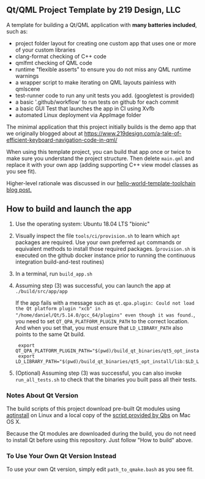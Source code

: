 ## Qt/QML Project Template by 219 Design, LLC

A template for building a Qt/QML application with **many batteries included**,
such as:

 - project folder layout for creating one custom app that uses one or more of your custom libraries
 - clang-format checking of C++ code
 - qmlfmt checking of QML code
 - runtime "flexible asserts" to ensure you do not miss any QML runtime warnings
 - a wrapper script to make iterating on QML layouts painless with qmlscene
 - test-runner code to run any unit tests you add. (googletest is provided)
 - a basic '.github/workflow' to run tests on github for each commit
 - a basic GUI Test that launches the app in CI using Xvfb
 - automated Linux deployment via AppImage folder

The minimal application that this project initially builds is the demo app that
we originally blogged about at
https://www.219design.com/a-tale-of-efficient-keyboard-navigation-code-in-qml/

When using this template project, you can build that app once or twice to make
sure you understand the project structure. Then delete `main.qml` and replace it
with your own app (adding supporting C++ view model classes as you see fit).

Higher-level rationale was discussed in our [hello-world-template-toolchain blog
post.](https://www.219design.com/hello-world-template-toolchain/)

## How to build and launch the app

1. Use the operating system: Ubuntu 18.04 LTS "bionic"

2. Visually inspect the file `tools/ci/provision.sh` to learn which `apt`
   packages are required. Use your own preferred `apt` commands or equivalent
   methods to install those required packages. (`provision.sh` is executed on
   the github docker instance prior to running the continuous integration
   build-and-test routines)

3. In a terminal, run `build_app.sh`

4. Assuming step (3) was successful, you can launch the app at
   `./build/src/app/app`

   If the app fails with a message such as `qt.qpa.plugin: Could not
   load the Qt platform plugin "xcb" in
   "/home/daniel/Qt/5.14.0/gcc_64/plugins" even though it was found.`,
   you need to set `QT_QPA_PLATFORM_PLUGIN_PATH` to the correct
   location. And when you set that, you must ensure that
   `LD_LIBRARY_PATH` also points to the same Qt build.

        export QT_QPA_PLATFORM_PLUGIN_PATH="$(pwd)/build_qt_binaries/qt5_opt_install/plugins/platforms
        export LD_LIBRARY_PATH="$(pwd)/build_qt_binaries/qt5_opt_install/lib:$LD_LIBRARY_PATH"

5. (Optional) Assuming step (3) was successful, you can also invoke
   `run_all_tests.sh` to check that the binaries you built pass all their tests.

### Notes About Qt Version

The build scripts of this project download pre-built Qt modules using
[aqtinstall](https://github.com/miurahr/aqtinstall) on Linux and a local copy of
the [script provided by Qbs](https://github.com/qbs/qbs/blob/495d7767af8/scripts/install-qt.sh)
on Mac OS X.

Because the Qt modules are downloaded during the build, you do not need to
install Qt before using this repository. Just follow "How to build" above.

### To Use Your Own Qt Version Instead

To use your own Qt version, simply edit `path_to_qmake.bash` as you see fit.
